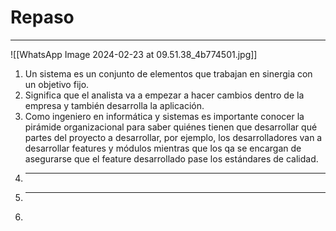 # Repaso
---
![[WhatsApp Image 2024-02-23 at 09.51.38_4b774501.jpg]]

1. Un sistema es un conjunto de elementos que trabajan en sinergia con un objetivo fijo.
2. Significa que el analista va a empezar a hacer cambios dentro de la empresa y también desarrolla la aplicación.
3. Como ingeniero en informática y sistemas es importante conocer la pirámide organizacional para saber quiénes tienen que desarrollar qué partes del proyecto a desarrollar, por ejemplo, los desarrolladores van a desarrollar features y módulos mientras que los qa se encargan de asegurarse que el feature desarrollado pase los estándares de calidad.
4. ---
5. ---
6. 